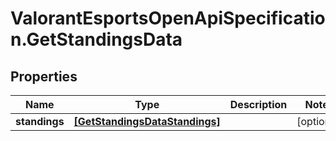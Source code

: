 # ValorantEsportsOpenApiSpecification.GetStandingsData

## Properties
Name | Type | Description | Notes
------------ | ------------- | ------------- | -------------
**standings** | [**[GetStandingsDataStandings]**](GetStandingsDataStandings.md) |  | [optional] 
